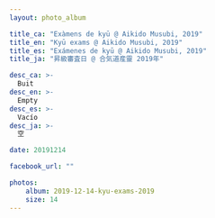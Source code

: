 ```yaml
---
layout: photo_album

title_ca: "Exàmens de kyū @ Aikido Musubi, 2019"
title_en: "Kyū exams @ Aikido Musubi, 2019"
title_es: "Exámenes de kyū @ Aikido Musubi, 2019"
title_ja: "昇級審査日 @ 合気道産靈 2019年"

desc_ca: >-
  Buit
desc_en: >-
  Empty
desc_es: >-
  Vacío
desc_ja: >-
  空

date: 20191214

facebook_url: ""

photos:
    album: 2019-12-14-kyu-exams-2019
    size: 14
---
```


